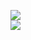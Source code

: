 [![](https://img.shields.io/badge/Made%20With-Github%20Spray-lightgrey.svg?style=for-the-badge&logo=github)](https://github.com/Annihil/github-spray#4975)  
[![](https://i.imgur.com/2DrTn0Z.gif)](https://github.com/Annihil/github-spray)